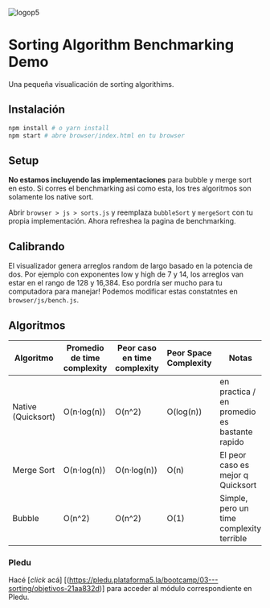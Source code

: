 
![logop5](https://p5-hall-of-fame.s3.amazonaws.com/p5logo.png)

# Sorting Algorithm Benchmarking Demo

Una pequeña visualicación de sorting algorithims.

## Instalación

```sh
npm install # o yarn install
npm start # abre browser/index.html en tu browser
```

## Setup

**No estamos incluyendo las implementaciones** para bubble y merge sort en esto. Si corres el benchmarking asi como esta, los tres algoritmos son solamente los native sort. 

Abrir `browser > js > sorts.js` y reemplaza `bubbleSort` y `mergeSort` con tu propia implementación. Ahora refreshea la pagina de benchmarking.

## Calibrando

El visualizador genera arreglos random de largo basado en la potencia de dos. Por ejemplo con exponentes low y high  de 7 y 14, los arreglos van estar en el rango de 128 y 16,384. Eso pordría ser mucho para tu computadora para manejar! Podemos modificar estas constatntes en `browser/js/bench.js`.

## Algoritmos

Algoritmo | Promedio de time complexity | Peor caso en time complexity  | Peor Space Complexity | Notas
--- | --- | --- | --- | ---
Native (Quicksort) | O(n·log(n)) | O(n^2) | O(log(n)) | en practica / en promedio es bastante rapido
Merge Sort | O(n·log(n)) | O(n·log(n)) | O(n) | El peor caso es mejor q Quicksort
Bubble | O(n^2) | O(n^2) | O(1) | Simple, pero un time complexity terrible

### Pledu

Hacé [_click_ acá] [(https://pledu.plataforma5.la/bootcamp/03---sorting/objetivos-21aa832d)] para acceder al módulo correspondiente en Pledu.

